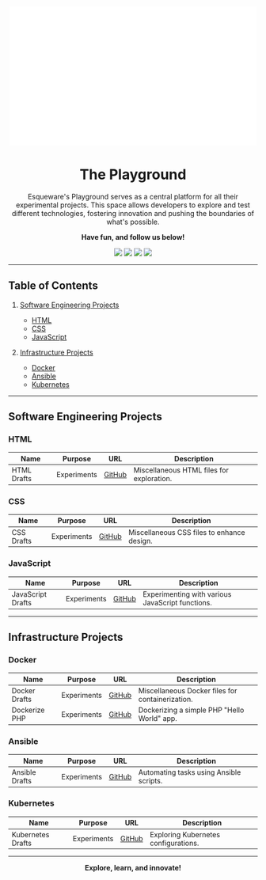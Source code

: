 <p align="center"><img src="banners.gif" /></p>

<h1 align="center">The Playground</h1>

<p align="center">
Esqueware's Playground serves as a central platform for all their experimental projects. This space allows developers to explore and test different technologies, fostering innovation and pushing the boundaries of what's possible.
</p>

<p align="center"><b>Have fun, and follow us below!</b></p>

<p align="center">
  <a href="https://esqueware.com/"><img src="https://img.shields.io/badge/ESQUEWARE-ed360c?style=for-the-badge&logo=data:image/svg+xml;base64,...&logoColor=white" /></a>
  <a href="https://www.linkedin.com/company/esqueware/"><img src="https://img.shields.io/badge/LinkedIn-0077B5?style=for-the-badge&logo=linkedin&logoColor=white" /></a>
  <a href="https://twitter.com/esqueware"><img src="https://img.shields.io/badge/Twitter-000?style=for-the-badge&logo=x&logoColor=white" /></a>
  <a href="https://www.youtube.com/@esqueware"><img src="https://img.shields.io/badge/YouTube-white?style=for-the-badge&logo=youtube&logoColor=red" /></a>
</p>

---

## Table of Contents
1. [Software Engineering Projects](#software-engineering-projects)  
   - [HTML](#html)  
   - [CSS](#css)  
   - [JavaScript](#javascript)  

2. [Infrastructure Projects](#infrastructure-projects)  
   - [Docker](#docker)  
   - [Ansible](#ansible)  
   - [Kubernetes](#kubernetes)  

---

## Software Engineering Projects

### HTML
| **Name**        | **Purpose**     | **URL**                                     | **Description**                            |
| --------------- | --------------- | -------------------------------------------- | ------------------------------------------ |
| HTML Drafts     | Experiments     | [GitHub](https://github.com/iamnasef/html-drafts) | Miscellaneous HTML files for exploration. |

### CSS
| **Name**        | **Purpose**     | **URL**                                     | **Description**                            |
| --------------- | --------------- | -------------------------------------------- | ------------------------------------------ |
| CSS Drafts      | Experiments     | [GitHub](https://github.com/iamnasef/css-drafts) | Miscellaneous CSS files to enhance design.|

### JavaScript
| **Name**            | **Purpose**     | **URL**                                          | **Description**                                    |
| ------------------- | --------------- | ------------------------------------------------ | -------------------------------------------------- |
| JavaScript Drafts   | Experiments     | [GitHub](https://github.com/iamnasef/javascript-drafts) | Experimenting with various JavaScript functions.  |

---

## Infrastructure Projects

### Docker
| **Name**         | **Purpose**     | **URL**                                       | **Description**                                   |
| ---------------- | --------------- | ---------------------------------------------- | ------------------------------------------------ |
| Docker Drafts    | Experiments     | [GitHub](https://github.com/iamnasef/docker-drafts) | Miscellaneous Docker files for containerization. |
| Dockerize PHP    | Experiments     | [GitHub](https://github.com/iamnasef/docker-drafts) | Dockerizing a simple PHP "Hello World" app.     |

### Ansible
| **Name**         | **Purpose**     | **URL**                                        | **Description**                                   |
| ---------------- | --------------- | ----------------------------------------------- | ------------------------------------------------ |
| Ansible Drafts   | Experiments     | [GitHub](https://github.com/iamnasef/ansible-drafts) | Automating tasks using Ansible scripts.         |

### Kubernetes
| **Name**         | **Purpose**     | **URL**                                        | **Description**                                   |
| ---------------- | --------------- | ----------------------------------------------- | ------------------------------------------------ |
| Kubernetes Drafts| Experiments     | [GitHub](https://github.com/iamnasef/kubernetes-drafts) | Exploring Kubernetes configurations.            |

---

<p align="center">
  <b>Explore, learn, and innovate!</b>
</p>
